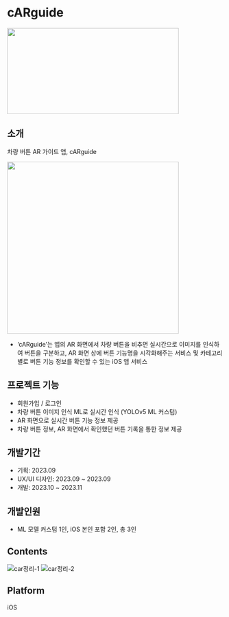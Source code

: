 # cARguide

<img src="https://i.ibb.co/VgWqgxX/2024-03-19-2-49-42.png)](https://github.com/beenyu0403/Arish_project_Android/assets/118662365/87814d31-9726-4a2b-8637-f9a075809e87" width="400" height="200"/>

## 소개
차량 버튼 AR 가이드 앱, cARguide

<img src="https://github.com/beenyu0403/cARguide_iOS/assets/118662365/33c0e5f1-47ed-463b-a646-ebdf6efce9ba" width="400" height="400"/>

- ‘cARguide’는 앱의 AR 화면에서 차량 버튼을 비추면 실시간으로 이미지를 인식하여 버튼을 구분하고, AR 화면 상에 버튼 기능명을 시각화해주는 서비스 및 카테고리 별로 버튼 기능 정보를 확인할 수 있는 iOS 앱 서비스

## 프로젝트 기능
- 회원가입 / 로그인
- 차량 버튼 이미지 인식 ML로 실시간 인식 (YOLOv5 ML 커스텀)
- AR 화면으로 실시간 버튼 기능 정보 제공
- 차량 버튼 정보, AR 화면에서 확인했던 버튼 기록을 통한 정보 제공

## 개발기간
- 기획: 2023.09
- UX/UI 디자인: 2023.09 ~ 2023.09
- 개발: 2023.10 ~ 2023.11

## 개발인원
- ML 모델 커스텀 1인, iOS 본인 포함 2인, 총 3인

## Contents
![car정리-1](https://github.com/beenyu0403/cARguide_iOS/assets/118662365/68c2e5b9-ce0d-48cb-a592-9d09ea10db0d)
![car정리-2](https://github.com/beenyu0403/cARguide_iOS/assets/118662365/f4f0813c-2961-415d-9ba0-61c4318191e6)




## Platform
iOS
